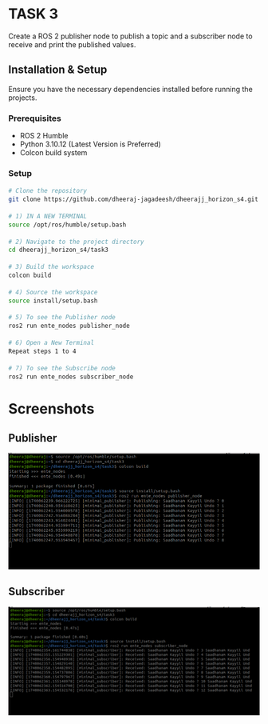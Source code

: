 # TASK 3

Create a ROS 2 publisher node to publish a topic and a subscriber node to receive and
print the published values.


## Installation & Setup
Ensure you have the necessary dependencies installed before running the projects.

### Prerequisites
- ROS 2 Humble  
- Python 3.10.12 (Latest Version is Preferred)
- Colcon build system  

### Setup
```sh
# Clone the repository
git clone https://github.com/dheeraj-jagadeesh/dheerajj_horizon_s4.git

# 1) IN A NEW TERMINAL
source /opt/ros/humble/setup.bash

# 2) Navigate to the project directory
cd dheerajj_horizon_s4/task3

# 3) Build the workspace 
colcon build

# 4) Source the workspace
source install/setup.bash

# 5) To see the Publisher node
ros2 run ente_nodes publisher_node

# 6) Open a New Terminal 
Repeat steps 1 to 4

# 7) To see the Subscribe node
ros2 run ente_nodes subscriber_node

```
# Screenshots

## Publisher

![image alt](https://github.com/dheeraj-jagadeesh/dheerajj_horizon_s4/blob/28d121ce4b4495dafe793902b2dd821b0930ce59/task3/images/publisher.png)

## Subscriber

![image alt](https://github.com/dheeraj-jagadeesh/dheerajj_horizon_s4/blob/28d121ce4b4495dafe793902b2dd821b0930ce59/task3/images/subscriber.png)
